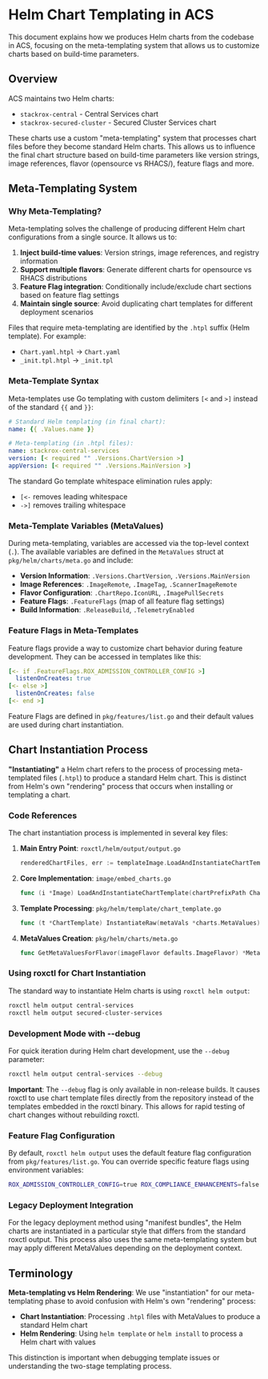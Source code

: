 # Helm Chart Templating in ACS

This document explains how we produces Helm charts from the codebase in ACS, focusing on the meta-templating system that allows us to customize charts based on build-time parameters.

## Overview

ACS maintains two Helm charts:
- `stackrox-central` - Central Services chart
- `stackrox-secured-cluster` - Secured Cluster Services chart

These charts use a custom "meta-templating" system that processes chart files before they become standard Helm charts. This allows us to influence the final chart structure based on build-time parameters like version strings, image references, flavor (opensource vs RHACS/), feature flags and more.

## Meta-Templating System

### Why Meta-Templating?

Meta-templating solves the challenge of producing different Helm chart configurations from a single source. It allows us to:

1. **Inject build-time values**: Version strings, image references, and registry information
2. **Support multiple flavors**: Generate different charts for opensource vs RHACS distributions  
3. **Feature Flag integration**: Conditionally include/exclude chart sections based on feature flag settings
4. **Maintain single source**: Avoid duplicating chart templates for different deployment scenarios

Files that require meta-templating are identified by the `.htpl` suffix (Helm template). For example:
- `Chart.yaml.htpl` → `Chart.yaml`
- `_init.tpl.htpl` → `_init.tpl`

### Meta-Template Syntax

Meta-templates use Go templating with custom delimiters `[<` and `>]` instead of the standard `{{` and `}}`:

```yaml
# Standard Helm templating (in final chart):
name: {{ .Values.name }}

# Meta-templating (in .htpl files):
name: stackrox-central-services
version: [< required "" .Versions.ChartVersion >]
appVersion: [< required "" .Versions.MainVersion >]
```

The standard Go template whitespace elimination rules apply:
- `[<-` removes leading whitespace
- `->]` removes trailing whitespace

### Meta-Template Variables (MetaValues)

During meta-templating, variables are accessed via the top-level context (`.`). The available variables are defined in the `MetaValues` struct at `pkg/helm/charts/meta.go` and include:

- **Version Information**: `.Versions.ChartVersion`, `.Versions.MainVersion`
- **Image References**: `.ImageRemote`, `.ImageTag`, `.ScannerImageRemote`
- **Flavor Configuration**: `.ChartRepo.IconURL`, `.ImagePullSecrets`
- **Feature Flags**: `.FeatureFlags` (map of all feature flag settings)
- **Build Information**: `.ReleaseBuild`, `.TelemetryEnabled`

### Feature Flags in Meta-Templates

Feature flags provide a way to customize chart behavior during feature development. They can be accessed in templates like this:

```yaml
[<- if .FeatureFlags.ROX_ADMISSION_CONTROLLER_CONFIG >]
  listenOnCreates: true
[<- else >]
  listenOnCreates: false
[<- end >]
```

Feature Flags are defined in `pkg/features/list.go` and their default values are used during chart instantiation.

## Chart Instantiation Process

**"Instantiating"** a Helm chart refers to the process of processing meta-templated files (`.htpl`) to produce a standard Helm chart. This is distinct from Helm's own "rendering" process that occurs when installing or templating a chart.

### Code References

The chart instantiation process is implemented in several key files:

1. **Main Entry Point**: `roxctl/helm/output/output.go`
   ```go
   renderedChartFiles, err := templateImage.LoadAndInstantiateChartTemplate(cfg.chartTemplatePathPrefix, chartMetaValues)
   ```

2. **Core Implementation**: `image/embed_charts.go`
   ```go
   func (i *Image) LoadAndInstantiateChartTemplate(chartPrefixPath ChartPrefix, metaVals *charts.MetaValues) ([]*loader.BufferedFile, error)
   ```

3. **Template Processing**: `pkg/helm/template/chart_template.go`
   ```go
   func (t *ChartTemplate) InstantiateRaw(metaVals *charts.MetaValues) ([]*loader.BufferedFile, error)
   ```

4. **MetaValues Creation**: `pkg/helm/charts/meta.go`
   ```go
   func GetMetaValuesForFlavor(imageFlavor defaults.ImageFlavor) *MetaValues
   ```

### Using roxctl for Chart Instantiation

The standard way to instantiate Helm charts is using `roxctl helm output`:

```bash
roxctl helm output central-services
roxctl helm output secured-cluster-services
```

### Development Mode with --debug

For quick iteration during Helm chart development, use the `--debug` parameter:

```bash
roxctl helm output central-services --debug
```

**Important**: The `--debug` flag is only available in non-release builds. It causes roxctl to use chart template files directly from the repository instead of the templates embedded in the roxctl binary. This allows for rapid testing of chart changes without rebuilding roxctl.

### Feature Flag Configuration

By default, `roxctl helm output` uses the default feature flag configuration from `pkg/features/list.go`. You can override specific feature flags using environment variables:

```bash
ROX_ADMISSION_CONTROLLER_CONFIG=true ROX_COMPLIANCE_ENHANCEMENTS=false roxctl helm output secured-cluster-services
```

### Legacy Deployment Integration

For the legacy deployment method using "manifest bundles", the Helm charts are instantiated in a particular style that differs from the standard roxctl output. This process also uses the same meta-templating system but may apply different MetaValues depending on the deployment context.

## Terminology

**Meta-templating vs Helm Rendering**: We use "instantiation" for our meta-templating phase to avoid confusion with Helm's own "rendering" process:

- **Chart Instantiation**: Processing `.htpl` files with MetaValues to produce a standard Helm chart
- **Helm Rendering**: Using `helm template` or `helm install` to process a Helm chart with values

This distinction is important when debugging template issues or understanding the two-stage templating process.
